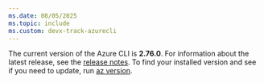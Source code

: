 ```yaml
---
ms.date: 08/05/2025
ms.topic: include
ms.custom: devx-track-azurecli
---
```


The current version of the Azure CLI is __2.76.0__. For information about the latest release, see the [release notes](../release-notes-azure-cli.md). To find your installed version and see if you need to update, run [az version](/cli/azure/reference-index#az_version).
